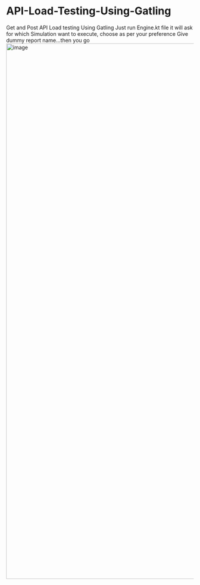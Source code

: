 # API-Load-Testing-Using-Gatling
Get and Post API Load testing Using Gatling
Just run Engine.kt file
it will ask for which Simulation want to execute, choose as per your preference
Give dummy report name...then you go
<img width="1434" alt="image" src="https://user-images.githubusercontent.com/40882397/205012330-dfb35ff1-7653-43c6-a1b1-a5b4a486d416.png">
